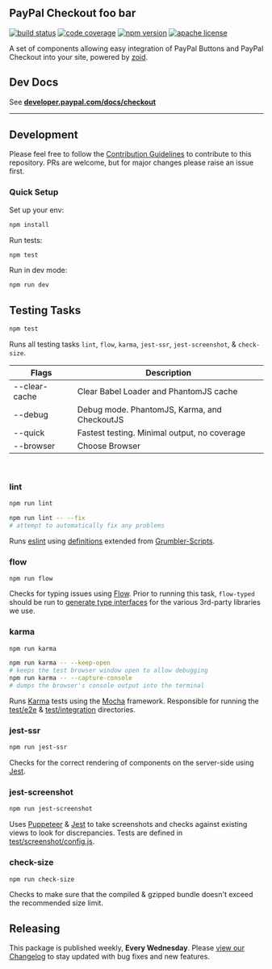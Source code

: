 ## PayPal Checkout foo bar

[![build status][build-badge]][build]
[![code coverage][coverage-badge]][coverage]
[![npm version][version-badge]][package]
[![apache license][license-badge]][license]

[build-badge]: https://img.shields.io/github/workflow/status/paypal/paypal-checkout-components/build?logo=github&style=flat-square
[build]: https://github.com/paypal/paypal-checkout-components/actions?query=workflow%3Abuild
[coverage-badge]: https://img.shields.io/codecov/c/github/paypal/paypal-checkout-components.svg?style=flat-square
[coverage]: https://codecov.io/github/paypal/paypal-checkout-components/
[version-badge]: https://img.shields.io/npm/v/@paypal/checkout-components.svg?style=flat-square
[package]: https://www.npmjs.com/package/@paypal/checkout-components
[license-badge]: https://img.shields.io/npm/l/@paypal/checkout-components.svg?style=flat-square
[license]: https://github.com/paypal/paypal-checkout-components/blob/master/LICENSE

A set of components allowing easy integration of PayPal Buttons and PayPal Checkout into your site, powered by
[zoid](https://github.com/krakenjs/zoid).

## Dev Docs

See [**developer.paypal.com/docs/checkout**](https://developer.paypal.com/docs/checkout/)

---

## Development

Please feel free to follow the [Contribution Guidelines](./CONTRIBUTING.md) to contribute to this repository. PRs are welcome, but for major changes please raise an issue first.

### Quick Setup

Set up your env:

```bash
npm install
```

Run tests:

```bash
npm test
```

Run in dev mode:

```bash
npm run dev
```

## Testing Tasks

```bash
npm test
```

Runs all testing tasks `lint`, `flow`, `karma`, `jest-ssr`, `jest-screenshot`, & `check-size`.

| Flags         | Description                                  |
| ------------- | -------------------------------------------- |
| --clear-cache | Clear Babel Loader and PhantomJS cache       |
| --debug       | Debug mode. PhantomJS, Karma, and CheckoutJS |
| --quick       | Fastest testing. Minimal output, no coverage |
| --browser     | Choose Browser                               |

&nbsp;

### lint

```bash
npm run lint

npm run lint -- --fix
# attempt to automatically fix any problems
```

Runs [eslint](https://eslint.org/) using [definitions](./.eslinter.js) extended from [Grumbler-Scripts](https://github.com/krakenjs/grumbler-scripts/blob/master/config/.eslintrc-browser.js).

### flow

```
npm run flow
```

Checks for typing issues using [Flow](https://flow.org/). Prior to running this task, `flow-typed` should be run to [generate type interfaces](https://github.com/flow-typed/flow-typed) for the various 3rd-party libraries we use.

### karma

```bash
npm run karma

npm run karma -- --keep-open
# keeps the test browser window open to allow debugging
npm run karma -- --capture-console
# dumps the browser's console output into the terminal
```

Runs [Karma](https://mochajs.org/) tests using the [Mocha](https://mochajs.org/) framework. Responsible for running the [test/e2e](./test/e2e/) & [test/integration](./test/integration) directories.

### jest-ssr

```bash
npm run jest-ssr
```

Checks for the correct rendering of components on the server-side using [Jest](https://jestjs.io/).

### jest-screenshot

```bash
npm run jest-screenshot
```

Uses [Puppeteer](https://developers.google.com/web/tools/puppeteer) & [Jest](https://jestjs.io/) to take screenshots and checks against existing views to look for discrepancies. Tests are defined in [test/screenshot/config.js](./test/screenshot/config.js).

### check-size

```bash
npm run check-size
```

Checks to make sure that the compiled & gzipped bundle doesn't exceed the recommended size limit.

## Releasing

This package is published weekly, **Every Wednesday**. Please [view our Changelog](CHANGELOG.md) to stay updated with bug fixes and new features.
